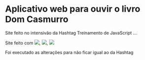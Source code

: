 # Aplicativo web para ouvir o livro Dom Casmurro

Site feito no intensivão da Hashtag Treinamento de JavaScript ...

Site feito com  <img  src="https://img.shields.io/badge/HTML5-E34F26?style=for-the-badge&logo=html5&logoColor=white">, <img  src="https://img.shields.io/badge/CSS3-1572B6?style=for-the-badge&logo=css3&logoColor=white">, <img  src="https://img.shields.io/badge/JavaScript-323330?style=for-the-badge&logo=javascript&logoColor=F7DF1E">

Foi executado as alterações para não ficar igual ao da Hashtag
